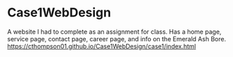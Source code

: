 # Case1WebDesign
A website I had to complete as an assignment for class.
Has a home page, service page, contact page, career page, and info on the Emerald Ash Bore.
https://cthompson01.github.io/Case1WebDesign/case1/index.html
